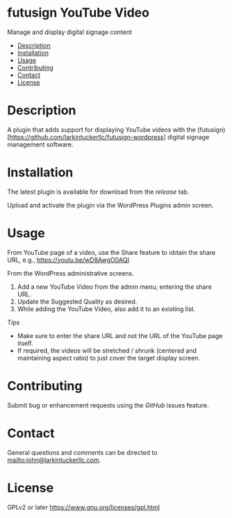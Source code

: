 futusign YouTube Video
====
Manage and display digital signage content

- [Description](#description)
- [Installation](#installation)
- [Usage](#usage)
- [Contributing](#contributing)
- [Contact](#contact)
- [License](#license)

Description
===

A plugin that adds support for displaying YouTube videos with the (futusign)[https://github.com/larkintuckerllc/futusign-wordpress]
digital signage management software.

Installation
====

The latest plugin is available for download from the *release* tab.

Upload and activate the plugin via the WordPress Plugins admin screen.

Usage
====

From YouTube page of a video, use the Share feature to obtain the share URL, e.g., https://youtu.be/wD8AwgO0AQI

From the WordPress administrative screens.

1. Add a new YouTube Video from the admin menu; entering the share URL.
2. Update the Suggested Quality as desired.
3. While adding the YouTube Video, also add it to an existing list.

Tips

* Make sure to enter the share URL and not the URL of the YouTube page itself.
* If required, the videos will be stretched / shrunk (centered and maintaining aspect ratio) to just cover the target display screen.


Contributing
====
Submit bug or enhancement requests using the *GitHub* issues feature.

Contact
====
General questions and comments can be directed to
<mailto:john@larkintuckerllc.com>.

License
====
GPLv2 or later <https://www.gnu.org/licenses/gpl.html>